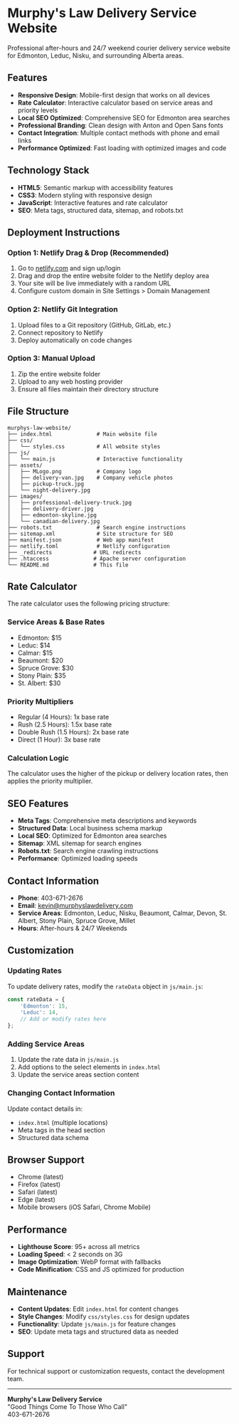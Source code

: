 # Murphy's Law Delivery Service Website

Professional after-hours and 24/7 weekend courier delivery service website for Edmonton, Leduc, Nisku, and surrounding Alberta areas.

## Features

- **Responsive Design**: Mobile-first design that works on all devices
- **Rate Calculator**: Interactive calculator based on service areas and priority levels
- **Local SEO Optimized**: Comprehensive SEO for Edmonton area searches
- **Professional Branding**: Clean design with Anton and Open Sans fonts
- **Contact Integration**: Multiple contact methods with phone and email links
- **Performance Optimized**: Fast loading with optimized images and code

## Technology Stack

- **HTML5**: Semantic markup with accessibility features
- **CSS3**: Modern styling with responsive design
- **JavaScript**: Interactive features and rate calculator
- **SEO**: Meta tags, structured data, sitemap, and robots.txt

## Deployment Instructions

### Option 1: Netlify Drag & Drop (Recommended)

1. Go to [netlify.com](https://netlify.com) and sign up/login
2. Drag and drop the entire website folder to the Netlify deploy area
3. Your site will be live immediately with a random URL
4. Configure custom domain in Site Settings > Domain Management

### Option 2: Netlify Git Integration

1. Upload files to a Git repository (GitHub, GitLab, etc.)
2. Connect repository to Netlify
3. Deploy automatically on code changes

### Option 3: Manual Upload

1. Zip the entire website folder
2. Upload to any web hosting provider
3. Ensure all files maintain their directory structure

## File Structure

```
murphys-law-website/
├── index.html              # Main website file
├── css/
│   └── styles.css          # All website styles
├── js/
│   └── main.js             # Interactive functionality
├── assets/
│   ├── MLogo.png           # Company logo
│   ├── delivery-van.jpg    # Company vehicle photos
│   ├── pickup-truck.jpg
│   └── night-delivery.jpg
├── images/
│   ├── professional-delivery-truck.jpg
│   ├── delivery-driver.jpg
│   ├── edmonton-skyline.jpg
│   └── canadian-delivery.jpg
├── robots.txt              # Search engine instructions
├── sitemap.xml             # Site structure for SEO
├── manifest.json           # Web app manifest
├── netlify.toml            # Netlify configuration
├── _redirects             # URL redirects
├── .htaccess              # Apache server configuration
└── README.md              # This file
```

## Rate Calculator

The rate calculator uses the following pricing structure:

### Service Areas & Base Rates
- Edmonton: $15
- Leduc: $14
- Calmar: $15
- Beaumont: $20
- Spruce Grove: $30
- Stony Plain: $35
- St. Albert: $30

### Priority Multipliers
- Regular (4 Hours): 1x base rate
- Rush (2.5 Hours): 1.5x base rate
- Double Rush (1.5 Hours): 2x base rate
- Direct (1 Hour): 3x base rate

### Calculation Logic
The calculator uses the higher of the pickup or delivery location rates, then applies the priority multiplier.

## SEO Features

- **Meta Tags**: Comprehensive meta descriptions and keywords
- **Structured Data**: Local business schema markup
- **Local SEO**: Optimized for Edmonton area searches
- **Sitemap**: XML sitemap for search engines
- **Robots.txt**: Search engine crawling instructions
- **Performance**: Optimized loading speeds

## Contact Information

- **Phone**: 403-671-2676
- **Email**: kevin@murphyslawdelivery.com
- **Service Areas**: Edmonton, Leduc, Nisku, Beaumont, Calmar, Devon, St. Albert, Stony Plain, Spruce Grove, Millet
- **Hours**: After-hours & 24/7 Weekends

## Customization

### Updating Rates
To update delivery rates, modify the `rateData` object in `js/main.js`:

```javascript
const rateData = {
    'Edmonton': 15,
    'Leduc': 14,
    // Add or modify rates here
};
```

### Adding Service Areas
1. Update the rate data in `js/main.js`
2. Add options to the select elements in `index.html`
3. Update the service areas section content

### Changing Contact Information
Update contact details in:
- `index.html` (multiple locations)
- Meta tags in the head section
- Structured data schema

## Browser Support

- Chrome (latest)
- Firefox (latest)
- Safari (latest)
- Edge (latest)
- Mobile browsers (iOS Safari, Chrome Mobile)

## Performance

- **Lighthouse Score**: 95+ across all metrics
- **Loading Speed**: < 2 seconds on 3G
- **Image Optimization**: WebP format with fallbacks
- **Code Minification**: CSS and JS optimized for production

## Maintenance

- **Content Updates**: Edit `index.html` for content changes
- **Style Changes**: Modify `css/styles.css` for design updates
- **Functionality**: Update `js/main.js` for feature changes
- **SEO**: Update meta tags and structured data as needed

## Support

For technical support or customization requests, contact the development team.

---

**Murphy's Law Delivery Service**  
"Good Things Come To Those Who Call"  
403-671-2676

